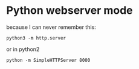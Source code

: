 # Python webserver mode

because I can never remember this:

`python3 -m http.server`

or in python2

`python -m SimpleHTTPServer 8000`

